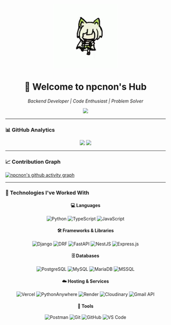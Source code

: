 <!-- Header with GIF banner -->
<div align="center">
  <img src="kaltsit-dance.gif" width="200"/>
  
  # 👾 Welcome to npcnon's Hub 
  
  <p align="center">
    <em>Backend Developer | Code Enthusiast | Problem Solver</em>
  </p>
  
  [![](https://img.shields.io/badge/-Backend%20Developer-black?style=for-the-badge)](https://github.com/npcnon)
  
</div>

---

### 📊 GitHub Analytics

<p align="center">
  <img height="180em" src="https://github-readme-stats.vercel.app/api?username=npcnon&show_icons=true&theme=tokyonight&include_all_commits=true&count_private=true"/>
  <img height="180em" src="https://github-readme-stats.vercel.app/api/top-langs/?username=npcnon&layout=compact&langs_count=8&theme=tokyonight"/>
</p>

---

### 📈 Contribution Graph

[![npcnon's github activity graph](https://github-readme-activity-graph.vercel.app/graph?username=npcnon&theme=tokyo-night)](https://github.com/ashutosh00710/github-readme-activity-graph)

---

<!-- Technologies Section with enhanced styling -->
### 🚀 Technologies I've Worked With

<div align="center">

#### 💻 Languages
![Python](https://img.shields.io/badge/-Python-3776AB?style=for-the-badge&logo=python&logoColor=white)
![TypeScript](https://img.shields.io/badge/-TypeScript-007ACC?style=for-the-badge&logo=typescript&logoColor=white)
![JavaScript](https://img.shields.io/badge/-JavaScript-F7DF1E?style=for-the-badge&logo=javascript&logoColor=black)

#### 🛠 Frameworks & Libraries
![Django](https://img.shields.io/badge/-Django-092E20?style=for-the-badge&logo=django&logoColor=white)
![DRF](https://img.shields.io/badge/-Django%20REST-092E20?style=for-the-badge&logo=django&logoColor=white)
![FastAPI](https://img.shields.io/badge/-FastAPI-009688?style=for-the-badge&logo=fastapi&logoColor=white)
![NestJS](https://img.shields.io/badge/-NestJS-E0234E?style=for-the-badge&logo=nestjs&logoColor=white)
![Express.js](https://img.shields.io/badge/-Express.js-000000?style=for-the-badge&logo=express&logoColor=white)

#### 🗄️ Databases
![PostgreSQL](https://img.shields.io/badge/-PostgreSQL-336791?style=for-the-badge&logo=postgresql&logoColor=white)
![MySQL](https://img.shields.io/badge/-MySQL-4479A1?style=for-the-badge&logo=mysql&logoColor=white)
![MariaDB](https://img.shields.io/badge/-MariaDB-003545?style=for-the-badge&logo=mariadb&logoColor=white)
![MSSQL](https://img.shields.io/badge/-MSSQL-CC2927?style=for-the-badge&logo=microsoft-sql-server&logoColor=white)

#### ☁️ Hosting & Services
![Vercel](https://img.shields.io/badge/-Vercel-000000?style=for-the-badge&logo=vercel&logoColor=white)
![PythonAnywhere](https://img.shields.io/badge/-PythonAnywhere-3776AB?style=for-the-badge&logo=python&logoColor=white)
![Render](https://img.shields.io/badge/-Render-46E3B7?style=for-the-badge&logo=render&logoColor=white)
![Cloudinary](https://img.shields.io/badge/-Cloudinary-3448C5?style=for-the-badge&logo=cloudinary&logoColor=white)
![Gmail API](https://img.shields.io/badge/-Gmail%20API-EA4335?style=for-the-badge&logo=gmail&logoColor=white)

#### 🔧 Tools
![Postman](https://img.shields.io/badge/-Postman-FF6C37?style=for-the-badge&logo=postman&logoColor=white)
![Git](https://img.shields.io/badge/-Git-F05032?style=for-the-badge&logo=git&logoColor=white)
![GitHub](https://img.shields.io/badge/-GitHub-181717?style=for-the-badge&logo=github)
![VS Code](https://img.shields.io/badge/-VS%20Code-007ACC?style=for-the-badge&logo=visual-studio-code)

</div>